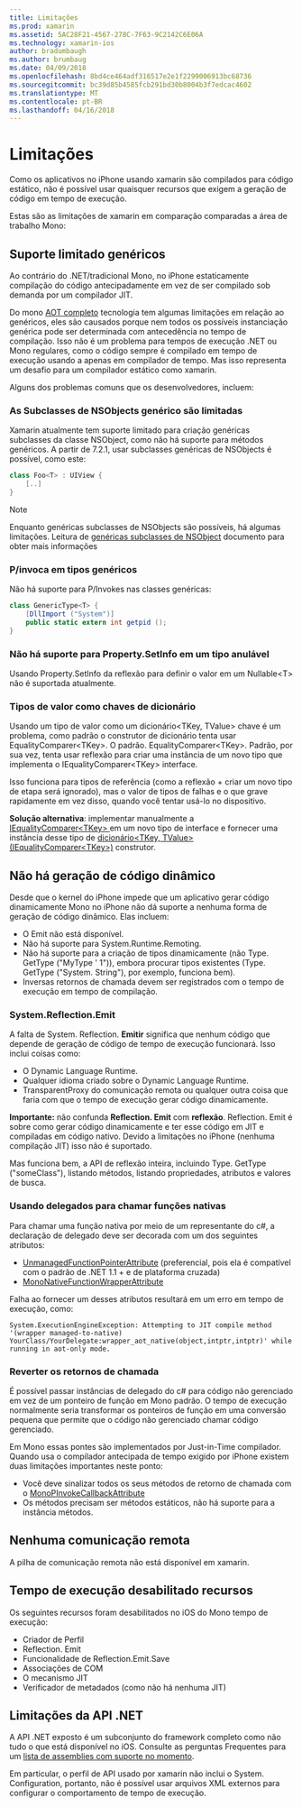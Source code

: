 ```yaml
---
title: Limitações
ms.prod: xamarin
ms.assetid: 5AC28F21-4567-278C-7F63-9C2142C6E06A
ms.technology: xamarin-ios
author: bradumbaugh
ms.author: brumbaug
ms.date: 04/09/2018
ms.openlocfilehash: 8bd4ce464adf316517e2e1f2299006913bc68736
ms.sourcegitcommit: bc39d85b4585fcb291bd30b8004b3f7edcac4602
ms.translationtype: MT
ms.contentlocale: pt-BR
ms.lasthandoff: 04/16/2018
---
```

# <a name="limitations"></a>Limitações

Como os aplicativos no iPhone usando xamarin são compilados para código estático, não é possível usar quaisquer recursos que exigem a geração de código em tempo de execução.

Estas são as limitações de xamarin em comparação comparadas a área de trabalho Mono:

 <a name="Limited_Generics_Support" />


## <a name="limited-generics-support"></a>Suporte limitado genéricos

Ao contrário do .NET/tradicional Mono, no iPhone estaticamente compilação do código antecipadamente em vez de ser compilado sob demanda por um compilador JIT.

Do mono [AOT completo](http://www.mono-project.com/docs/advanced/aot/#full-aot) tecnologia tem algumas limitações em relação ao genéricos, eles são causados porque nem todos os possíveis instanciação genérica pode ser determinada com antecedência no tempo de compilação. Isso não é um problema para tempos de execução .NET ou Mono regulares, como o código sempre é compilado em tempo de execução usando a apenas em compilador de tempo. Mas isso representa um desafio para um compilador estático como xamarin.

Alguns dos problemas comuns que os desenvolvedores, incluem:

 <a name="Generic_Subclasses_of_NSObjects_are_limited" />


### <a name="generic-subclasses-of-nsobjects-are-limited"></a>As Subclasses de NSObjects genérico são limitadas

Xamarin atualmente tem suporte limitado para criação genéricas subclasses da classe NSObject, como não há suporte para métodos genéricos. A partir de 7.2.1, usar subclasses genéricas de NSObjects é possível, como este:

```csharp
class Foo<T> : UIView {
    [..]
}
```

> [!NOTE]
> Enquanto genéricas subclasses de NSObjects são possíveis, há algumas limitações. Leitura de [genéricas subclasses de NSObject](~/ios/internals/api-design/nsobject-generics.md) documento para obter mais informações



### <a name="pinvokes-in-generic-types"></a>P/invoca em tipos genéricos

Não há suporte para P/Invokes nas classes genéricas:

```csharp
class GenericType<T> {
    [DllImport ("System")]
    public static extern int getpid ();
}
```

 <a name="Property.SetInfo_on_a_Nullable_Type_is_not_supported" />


### <a name="propertysetinfo-on-a-nullable-type-is-not-supported"></a>Não há suporte para Property.SetInfo em um tipo anulável

Usando Property.SetInfo da reflexão para definir o valor em um Nullable&lt;T&gt; não é suportada atualmente.

 <a name="Value_types_as_Dictionary_Keys" />


### <a name="value-types-as-dictionary-keys"></a>Tipos de valor como chaves de dicionário

Usando um tipo de valor como um dicionário&lt;TKey, TValue&gt; chave é um problema, como padrão o construtor de dicionário tenta usar EqualityComparer&lt;TKey&gt;. O padrão. EqualityComparer&lt;TKey&gt;. Padrão, por sua vez, tenta usar reflexão para criar uma instância de um novo tipo que implementa o IEqualityComparer&lt;TKey&gt; interface.

Isso funciona para tipos de referência (como a reflexão + criar um novo tipo de etapa será ignorado), mas o valor de tipos de falhas e o que grave rapidamente em vez disso, quando você tentar usá-lo no dispositivo.

 **Solução alternativa**: implementar manualmente a [IEqualityComparer&lt;TKey&gt; ](https://developer.xamarin.com/api/type/System.Collections.Generic.IEqualityComparer%601/) em um novo tipo de interface e fornecer uma instância desse tipo de [dicionário&lt;TKey, TValue&gt; ](https://developer.xamarin.com/api/type/System.Collections.Generic.Dictionary%3CTKey,TValue%3E/) [(IEqualityComparer&lt;TKey&gt;)](https://developer.xamarin.com/api/type/System.Collections.Generic.IEqualityComparer%601/) construtor.


 <a name="No_Dynamic_Code_Generation" />


## <a name="no-dynamic-code-generation"></a>Não há geração de código dinâmico

Desde que o kernel do iPhone impede que um aplicativo gerar código dinamicamente Mono no iPhone não dá suporte a nenhuma forma de geração de código dinâmico. Elas incluem:

-  O Emit não está disponível.
-  Não há suporte para System.Runtime.Remoting.
-  Não há suporte para a criação de tipos dinamicamente (não Type. GetType ("MyType ' 1")), embora procurar tipos existentes (Type. GetType ("System. String"), por exemplo, funciona bem). 
-  Inversas retornos de chamada devem ser registrados com o tempo de execução em tempo de compilação.


 
 <a name="System.Reflection.Emit" />


### <a name="systemreflectionemit"></a>System.Reflection.Emit

A falta de System. Reflection. **Emitir** significa que nenhum código que depende de geração de código de tempo de execução funcionará. Isso inclui coisas como:

-  O Dynamic Language Runtime.
-  Qualquer idioma criado sobre o Dynamic Language Runtime.
-  TransparentProxy do comunicação remota ou qualquer outra coisa que faria com que o tempo de execução gerar código dinamicamente. 


 **Importante:** não confunda **Reflection. Emit** com **reflexão**. Reflection. Emit é sobre como gerar código dinamicamente e ter esse código em JIT e compiladas em código nativo. Devido a limitações no iPhone (nenhuma compilação JIT) isso não é suportado.

Mas funciona bem, a API de reflexão inteira, incluindo Type. GetType ("someClass"), listando métodos, listando propriedades, atributos e valores de busca.

### <a name="using-delegates-to-call-native-functions"></a>Usando delegados para chamar funções nativas

Para chamar uma função nativa por meio de um representante do c#, a declaração de delegado deve ser decorada com um dos seguintes atributos:

- [UnmanagedFunctionPointerAttribute](https://developer.xamarin.com/api/type/System.Runtime.InteropServices.UnmanagedFunctionPointerAttribute/) (preferencial, pois ela é compatível com o padrão de .NET 1.1 + e de plataforma cruzada)
- [MonoNativeFunctionWrapperAttribute](https://developer.xamarin.com/api/type/ObjCRuntime.MonoNativeFunctionWrapperAttribute)

Falha ao fornecer um desses atributos resultará em um erro em tempo de execução, como:

```
System.ExecutionEngineException: Attempting to JIT compile method '(wrapper managed-to-native) YourClass/YourDelegate:wrapper_aot_native(object,intptr,intptr)' while running in aot-only mode.
```
 
 <a name="Reverse_Callbacks" />


### <a name="reverse-callbacks"></a>Reverter os retornos de chamada

É possível passar instâncias de delegado do c# para código não gerenciado em vez de um ponteiro de função em Mono padrão. O tempo de execução normalmente seria transformar os ponteiros de função em uma conversão pequena que permite que o código não gerenciado chamar código gerenciado.

Em Mono essas pontes são implementados por Just-in-Time compilador. Quando usa o compilador antecipada de tempo exigido por iPhone existem duas limitações importantes neste ponto:

-  Você deve sinalizar todos os seus métodos de retorno de chamada com o [MonoPInvokeCallbackAttribute](https://developer.xamarin.com/api/type/ObjCRuntime.MonoPInvokeCallbackAttribute) 
-  Os métodos precisam ser métodos estáticos, não há suporte para a instância métodos. 
 
<a name="No_Remoting" />

## <a name="no-remoting"></a>Nenhuma comunicação remota

A pilha de comunicação remota não está disponível em xamarin.


 <a name="Runtime_Disabled_Features" />


## <a name="runtime-disabled-features"></a>Tempo de execução desabilitado recursos

Os seguintes recursos foram desabilitados no iOS do Mono tempo de execução:

-  Criador de Perfil
-  Reflection. Emit
-  Funcionalidade de Reflection.Emit.Save
-  Associações de COM
-  O mecanismo JIT
-  Verificador de metadados (como não há nenhuma JIT)


 <a name=".NET_API_Limitations" />


## <a name="net-api-limitations"></a>Limitações da API .NET

A API .NET exposto é um subconjunto do framework completo como não tudo o que está disponível no iOS. Consulte as perguntas Frequentes para um [lista de assemblies com suporte no momento](~/cross-platform/internals/available-assemblies.md).



Em particular, o perfil de API usado por xamarin não inclui o System. Configuration, portanto, não é possível usar arquivos XML externos para configurar o comportamento de tempo de execução.
